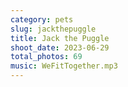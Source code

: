 ```yaml
---
category: pets
slug: jackthepuggle
title: Jack the Puggle
shoot_date: 2023-06-29
total_photos: 69
music: WeFitTogether.mp3
---
```

